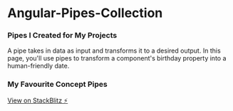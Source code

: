 # Angular-Pipes-Collection

### Pipes I Created for My Projects
A pipe takes in data as input and transforms it to a desired output. In this page, you'll use pipes to transform a component's birthday property into a human-friendly date.

### My Favourite Concept Pipes

[View on StackBlitz ⚡️](https://stackblitz.com/edit/angular-pipes-collection)
